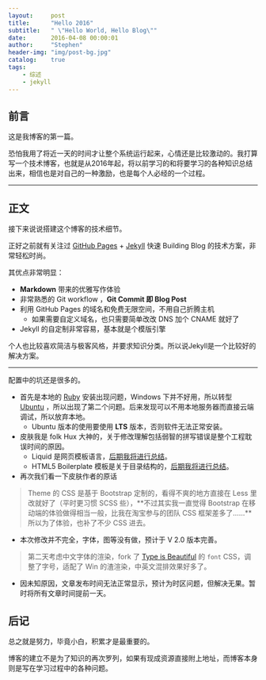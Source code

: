 ```yaml
---
layout:     post
title:      "Hello 2016"
subtitle:   " \"Hello World, Hello Blog\""
date:       2016-04-08 00:00:01
author:     "Stephen"
header-img: "img/post-bg.jpg"
catalog: 	true
tags:
    - 综述
    - jekyll
---
```



## 前言

这是我博客的第一篇。

恐怕我用了将近一天的时间才让整个系统运行起来，心情还是比较激动的。我打算写一个技术博客，也就是从2016年起，将以前学习的和将要学习的各种知识总结出来，相信也是对自己的一种激励，也是每个人必经的一个过程。

---

## 正文

接下来说说搭建这个博客的技术细节。  

正好之前就有关注过 [GitHub Pages](https://pages.github.com/) + [Jekyll](http://jekyllrb.com/) 快速 Building Blog 的技术方案，非常轻松时尚。

其优点非常明显：

* **Markdown** 带来的优雅写作体验
* 非常熟悉的 Git workflow ，**Git Commit 即 Blog Post**
* 利用 GitHub Pages 的域名和免费无限空间，不用自己折腾主机
	* 如果需要自定义域名，也只需要简单改改 DNS 加个 CNAME 就好了 
* Jekyll 的自定制非常容易，基本就是个模版引擎


个人也比较喜欢简洁与极客风格，并要求知识分类。所以说Jekyll是一个比较好的解决方案。

---

配置中的坑还是很多的。

* 首先是本地的 [Ruby](http://www.ruby-lang.org/en/) 安装出现问题，Windows 下并不好用，所以转型 [Ubuntu](http://www.ubuntu.com/) ，所以出现了第二个问题。后来发现可以不用本地服务器而直接云端调试，所以放弃本地。
	* Ubuntu 版本的使用要使用 **LTS** 版本，否则软件无法正常安装。
* 皮肤我是 folk Hux 大神的，关于修改理解包括弱智的拼写错误是整个工程耽误时间的原因。
	* Liquid 是网页模板语言，[后期我将进行总结]()。
	* HTML5 Boilerplate 模板是关于目录结构的，[后期我将进行总结]()。
* 再次我们看一下皮肤作者的原话

> Theme 的 CSS 是基于 Bootstrap 定制的，看得不爽的地方直接在 Less 里改就好了（平时更习惯 SCSS 些），**不过其实我一直觉得 Bootstrap 在移动端的体验做得相当一般，比我在淘宝参与的团队 CSS 框架差多了……**所以为了体验，也补了不少 CSS 进去。

* 本次修改并不完全，字体，图等没有做，预计于 V 2.0 版本完善。

> 第二天考虑中文字体的渲染，fork 了 [Type is Beautiful](http://www.typeisbeautiful.com/) 的 `font` CSS，调整了字号，适配了 Win 的渣渲染，中英文混排效果好多了。

* 因未知原因，文章发布时间无法正常显示，预计为时区问题，但解决无果。暂时将所有文章时间提前一天。

## 后记

总之就是努力，毕竟小白，积累才是最重要的。

博客的建立不是为了知识的再次罗列，如果有现成资源直接附上地址，而博客本身则是写在学习过程中的各种问题。


